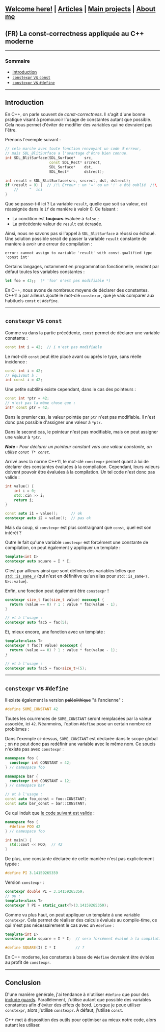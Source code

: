 ## [Welcome here!](https://vpenando.github.io) | [Articles](https://vpenando.github.io/articles.html) | [Main projects](https://vpenando.github.io/projects.html) | [About me](https://vpenando.github.io/about.html)

## (FR) La const-correctness appliquée au C++ moderne

---

### Sommaire
* [Introduction](#introduction)
* [`constexpr` vs `const`](#constexpr-vs-const)
* [`constexpr` vs `#define`](#constexpr-vs-define)

---

Introduction
---
En C++, on parle souvent de *const-correctness*. Il s'agit d'une bonne pratique visant à promouvoir l'usage de constantes autant que possible. Cela nous permet d'éviter de modifier des variables qui ne devraient pas l'être.

Prenons l'exemple suivant :
```cpp
// cela marche avec toute fonction renvoyant un code d'erreur,
// mais SDL_BlitSurface a l'avantage d'être bien connue.
int SDL_BlitSurface(SDL_Surface*    src,
                    const SDL_Rect* srcrect,
                    SDL_Surface*    dst,
                    SDL_Rect*       dstrect);

int result = SDL_BlitSurface(src, srcrect, dst, dstrect);
if (result = 0) {  // /!\ Erreur : un '=' ou un '!' a été oublié  /!\
    //     ^  ici
}
```
Que se passe-t-il ici ? La variable `result`, quelle que soit sa valeur, est réassignée dans le `if` de manière à valoir 0. Ce faisant :
* La condition est **toujours** évaluée à `false` ;
* La précédente valeur de `result` est écrasée.

Ainsi, nous ne savons pas si l'appel à `SDL_BlitSurface` a réussi ou échoué. Une solution possible serait de passer la variable `result` constante de manière à avoir une erreur de compilation :
```
error: cannot assign to variable 'result' with const-qualified type 'const int'
```

Certains langages, notamment en programmation fonctionnelle, rendent par défaut toutes les variables constantes :
```ml
let foo = 42;;  (* 'foo' n'est pas modifiable *)
```
En C++, nous avons de nombreux moyens de déclarer des constantes. C++11 a par ailleurs ajouté le mot-clé `constexpr`, que je vais comparer aux habituels `const` et `#define`.

---

`constexpr` vs `const`
---
Comme vu dans la partie précédente, `const` permet de déclarer une variable constante :
```cpp
const int i = 42;  // i n'est pas modifiable
```
Le mot-clé `const` peut être placé avant ou après le type, sans réelle incidence :
```cpp
const int i = 42;
// équivaut à :
int const i = 42;
```
Une petite subtilité existe cependant, dans le cas des pointeurs :
```cpp
const int *ptr = 42;
// n'est pas la même chose que :
int* const ptr = 42;
```
Dans le premier cas, la valeur pointée par `ptr` n'est pas modifiable. Il n'est donc pas possible d'assigner une valeur à `*ptr`.

Dans le second cas, le pointeur n'est pas modifiable, mais on peut assigner une valeur à `*ptr`.

***Note -** Pour déclarer un pointeur constant vers une valeur constante, on utilise `const T* const`.*

Arrivé avec la norme C++11, le mot-clé `constexpr` permet quant à lui de déclarer des constantes évaluées à la compilation. Cependant, leurs valeurs doivent pouvoir être évaluées à la compilation. Un tel code n'est donc pas valide :
```cpp
int value() {
    int i = 0;
    std::cin >> i;
    return i;
}

const auto i1 = value();      // ok
constexpr auto i2 = value();  // pas ok
```
Mais du coup, si `constexpr` est plus contraignant que `const`, quel est son intérêt ?

Outre le fait qu'une variable `constexpr` est forcément une constante de compilation, on peut également y appliquer un template :
```cpp
template<int I>
constexpr auto square = I * I;
```
C'est par ailleurs ainsi que sont définies des variables telles que [`std::is_same_v`](https://en.cppreference.com/w/cpp/types/is_same) (qui n'est en définitive qu'un alias pour `std::is_same<T, U>::value`).

Enfin, une fonction peut également être `constexpr` !
```cpp
constexpr size_t fac(size_t value) noexcept {
  return (value == 0) ? 1 : value * fac(value - 1);
}

// et à l'usage :
constexpr auto fac5 = fac(5);
```
Et, mieux encore, une fonction avec un template :
```cpp
template<class T>
constexpr T fac(T value) noexcept {
  return (value == 0) ? 1 : value * fac(value - 1);
}

// et à l'usage :
constexpr auto fac5 = fac<size_t>(5);
```

---

`constexpr` vs `#define`
---
Il existe également la version ~~paléolithique~~ "à l'ancienne" :
```cpp
#define SOME_CONSTANT 42
```
Toutes les ocurrences de `SOME_CONSTANT` seront remplacées par la valeur associée, ici `42`.
Néanmoins, l'option `#define` pose un certain nombre de problèmes :

Dans l'exemple ci-dessus, `SOME_CONSTANT` est déclarée dans le scope global ; on ne peut donc pas redéfinir une variable avec le même nom. Ce soucis n'existe pas avec `constexpr` :
```cpp
namespace foo {
  constexpr int CONSTANT = 42;
} // namespace foo

namespace bar {
  constexpr int CONSTANT = 12;
} // namespace bar

// et à l'usage :
const auto foo_const = foo::CONSTANT;
const auto bar_const = bar::CONSTANT;
```
Ce qui induit que [le code suivant est valide](http://coliru.stacked-crooked.com/a/468fbad2c048f4c5) :
```cpp
namespace foo {
  #define FOO 42
} // namespace foo

int main() {
  std::cout << FOO;  // 42
}
```

De plus, une constante déclarée de cette manière n'est pas explicitement typée :
```cpp
#define PI 3.14159265359
```
Version `constexpr` :
```cpp
constexpr double PI = 3.14159265359;
// ou :
template<class T>
constexpr T PI = static_cast<T>(3.14159265359);
```
Comme vu plus haut, on peut appliquer un template à une variable `constexpr`. Cela permet de réaliser des calculs évalués au compile-time, ce qui n'est pas nécessairement le cas avec un `#define` :
```cpp
template<int I>
constexpr auto square = I * I;  // sera forcément évalué à la compilation

#define SQUARE(I) I * I         // ?
```

En C++ moderne, les constantes à base de `#define` devraient être évitées au profit de `constexpr`. 

---

Conclusion
---
D'une manière générale, j'ai tendance à n'utiliser `#define` que pour des [include guards](https://en.wikipedia.org/wiki/Include_guard). Parallèlement, j'utilise autant que possible des variables constantes afin d'éviter des effets de bord. Lorsque je peux utiliser `constexpr`, alors j'utilise `constexpr`. À défaut, j'utilise `const`.

C++ met à disposition des outils pour optimiser au mieux notre code, alors autant les utiliser.
